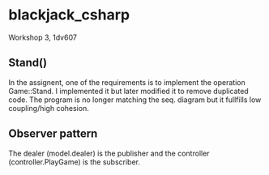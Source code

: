 # blackjack_csharp

Workshop 3, 1dv607


## Stand()

In the assignent, one of the requirements is to implement the operation Game::Stand. I implemented it but later modified it to remove duplicated code. The program is no longer matching the seq. diagram but it fullfills low coupling/high cohesion.


## Observer pattern

The dealer (model.dealer) is the publisher and the controller (controller.PlayGame) is the subscriber.